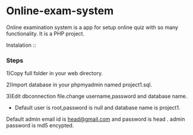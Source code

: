 # Online-exam-system

Online examination system is a app for setup online quiz with so many functionality.
It is a PHP project.


Instalation ::

### Steps

1)Copy full folder in your web directory.

2)Import database in your phpmyadmin named project1.sql.

3)Edit dbconnection file.change username,password and database name.
- Default user is root,password is null and database name is project1.

Default admin email id is head@gmail.com and password is head .
admin password is md5 encypted.






